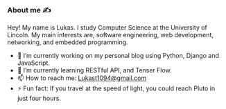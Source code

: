 ### About me :writing_hand:

Hey! My name is Lukas. I study Computer Science at the University of Lincoln. My main interests are, software engineering, web development, networking, and embedded programming.

- 🔭 I’m currently working on my personal blog using Python, Django and JavaScript.
- 🌱 I’m currently learning RESTful API, and Tenser Flow.
- 📫 How to reach me: Lukast1094@gmail.com
- ⚡ Fun fact: If you travel at the speed of light, you could reach Pluto in just four hours.

